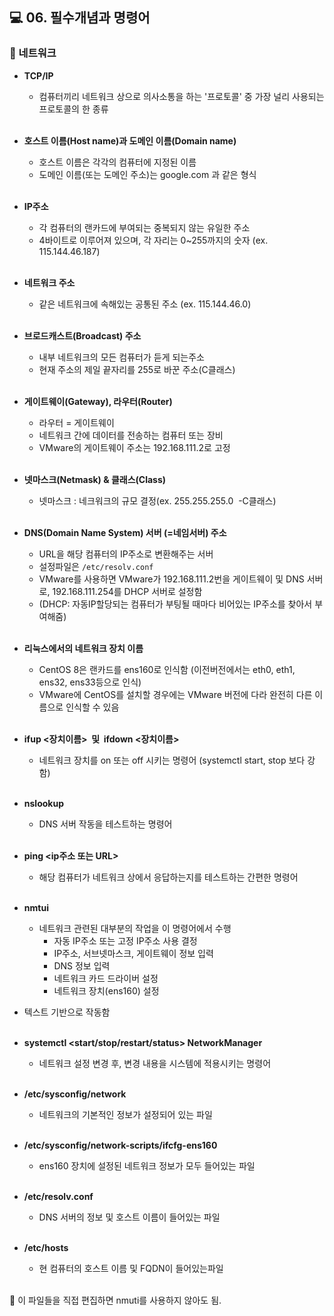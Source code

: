 ## 💻 06. 필수개념과 명령어
### 🔎 네트워크
* **TCP/IP** 
  * 컴퓨터끼리 네트워크 상으로 의사소통을 하는 '프로토콜' 중 가장 널리 사용되는 프로토콜의 한 종류<br/><br/>

* **호스트 이름(Host name)과 도메인 이름(Domain name)** 
  * 호스트 이름은 각각의 컴퓨터에 지정된 이름
  * 도메인 이름(또는 도메인 주소)는 google.com 과 같은 형식<br/><br/>

* **IP주소** 
  * 각 컴퓨터의 랜카드에 부여되는 중복되지 않는 유일한 주소
  * 4바이트로 이루어져 있으며, 각 자리는 0~255까지의 숫자 (ex. 115.144.46.187)<br/><br/>

* **네트워크 주소** 
  * 같은 네트워크에 속해있는 공통된 주소 (ex. 115.144.46.0)<br/><br/>

* **브로드캐스트(Broadcast) 주소** 
  * 내부 네트워크의 모든 컴퓨터가 듣게 되는주소
  * 현재 주소의 제일 끝자리를 255로 바꾼 주소(C클래스)<br/><br/>

* **게이트웨이(Gateway), 라우터(Router)** 
  * 라우터 = 게이트웨이
  * 네트워크 간에 데이터를 전송하는 컴퓨터 또는 장비
  * VMware의 게이트웨이 주소는 192.168.111.2로 고정<br/><br/>

* **넷마스크(Netmask) & 클래스(Class)** 
  * 넷마스크 : 네크워크의 규모 결정(ex. 255.255.255.0  -C클래스)<br/><br/>
 
* **DNS(Domain Name System) 서버 (=네임서버) 주소** 
  * URL을 해당 컴퓨터의 IP주소로 변환해주는 서버
  * 설정파일은 `/etc/resolv.conf`
  * VMware를 사용하면 VMware가 192.168.111.2번을 게이트웨이 및 DNS 서버로, 192.168.111.254를 DHCP 서버로 설정함
  * (DHCP: 자동IP할당되는 컴퓨터가 부팅될 때마다 비어있는 IP주소를 찾아서 부여해줌)<br/><br/>

* **리눅스에서의 네트워크 장치 이름** 
  * CentOS 8은 랜카드를 ens160로 인식함 (이전버전에서는 eth0, eth1, ens32, ens33등으로 인식)
  * VMware에 CentOS를 설치할 경우에는 VMware 버전에 다라 완전히 다른 이름으로 인식할 수 있음<br/><br/>

* **ifup <장치이름>  및  ifdown <장치이름>** 
  * 네트워크 장치를 on 또는 off 시키는 명령어 (systemctl start, stop 보다 강함)<br/><br/>

* **nslookup** 
  * DNS 서버 작동을 테스트하는 명령어<br/><br/>
 
* **ping <ip주소 또는 URL>** 
  * 해당 컴퓨터가 네트워크 상에서 응답하는지를 테스트하는 간편한 명령어<br/><br/>

* **nmtui** 
  * 네트워크 관련된 대부분의 작업을 이 명령어에서 수행
    * 자동 IP주소 또는 고정 IP주소 사용 결정
    * IP주소, 서브넷마스크, 게이트웨이 정보 입력
    * DNS 정보 입력
    * 네트워크 카드 드라이버 설정
    * 네트워크 장치(ens160) 설정
* 텍스트 기반으로 작동함<br/><br/>

* **systemctl <start/stop/restart/status> NetworkManager** 
  * 네트워크 설정 변경 후, 변경 내용을 시스템에 적용시키는 명령어<br/><br/>

* **/etc/sysconfig/network** 
  * 네트워크의 기본적인 정보가 설정되어 있는 파일<br/><br/>

* **/etc/sysconfig/network-scripts/ifcfg-ens160** 
  * ens160 장치에 설정된 네트워크 정보가 모두 들어있는 파일<br/><br/>

* **/etc/resolv.conf** 
  * DNS 서버의 정보 및 호스트 이름이 들어있는 파일<br/><br/>

* **/etc/hosts** 
  * 현 컴퓨터의 호스트 이름 및 FQDN이 들어있는파일<br/><br/>

🔼 이 파일들을 직접 편집하면 nmuti를 사용하지 않아도 됨. <br/>


<br/>
